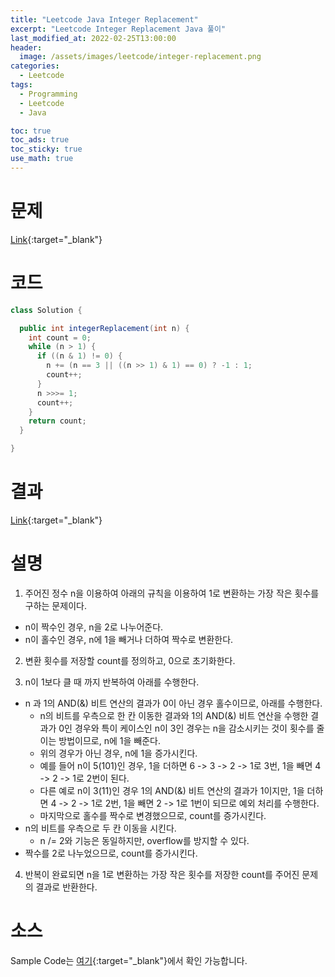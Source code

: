 ```yaml
---
title: "Leetcode Java Integer Replacement"
excerpt: "Leetcode Integer Replacement Java 풀이"
last_modified_at: 2022-02-25T13:00:00
header:
  image: /assets/images/leetcode/integer-replacement.png
categories:
  - Leetcode
tags:
  - Programming
  - Leetcode
  - Java

toc: true
toc_ads: true
toc_sticky: true
use_math: true
---
```

# 문제
[Link](https://leetcode.com/problems/integer-replacement/){:target="_blank"}

# 코드
```java
class Solution {

  public int integerReplacement(int n) {
    int count = 0;
    while (n > 1) {
      if ((n & 1) != 0) {
        n += (n == 3 || ((n >> 1) & 1) == 0) ? -1 : 1;
        count++;
      }
      n >>>= 1;
      count++;
    }
    return count;
  }

}
```

# 결과
[Link](https://leetcode.com/submissions/detail/648436492/){:target="_blank"}

# 설명
1. 주어진 정수 n을 이용하여 아래의 규칙을 이용하여 1로 변환하는 가장 작은 횟수를 구하는 문제이다.
- n이 짝수인 경우, n을 2로 나누어준다.
- n이 홀수인 경우, n에 1을 빼거나 더하여 짝수로 변환한다.

2. 변환 횟수를 저장할 count를 정의하고, 0으로 초기화한다.

3. n이 1보다 클 때 까지 반복하여 아래를 수행한다.
- n 과 1의 AND(&) 비트 연산의 결과가 0이 아닌 경우 홀수이므로, 아래를 수행한다.
  - n의 비트를 우측으로 한 칸 이동한 결과와 1의 AND(&) 비트 연산을 수행한 결과가 0인 경우와 특이 케이스인 n이 3인 경우는 n을 감소시키는 것이 횟수를 줄이는 방법이므로, n에 1을 빼준다.
  - 위의 경우가 아닌 경우, n에 1을 증가시킨다.
  - 예를 들어 n이 5(101)인 경우, 1을 더하면 6 -> 3 -> 2 -> 1로 3번, 1을 빼면 4 -> 2 -> 1로 2번이 된다.
  - 다른 예로 n이 3(11)인 경우 1의 AND(&) 비트 연산의 결과가 1이지만, 1을 더하면 4 -> 2 -> 1로 2번, 1을 빼면 2 -> 1로 1번이 되므로 예외 처리를 수행한다.
  - 마지막으로 홀수를 짝수로 변경했으므로, count를 증가시킨다.
- n의 비트를 우측으로 두 칸 이동을 시킨다.
  - n /= 2와 기능은 동일하지만, overflow를 방지할 수 있다.
- 짝수를 2로 나누었으므로, count를 증가시킨다.

4. 반복이 완료되면 n을 1로 변환하는 가장 작은 횟수를 저장한 count를 주어진 문제의 결과로 반환한다.
  
# 소스
Sample Code는 [여기](https://github.com/GracefulSoul/leetcode/blob/master/src/main/java/gracefulsoul/problems/IntegerReplacement.java){:target="_blank"}에서 확인 가능합니다.